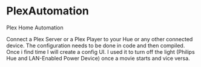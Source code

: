 # PlexAutomation
Plex Home Automation

Connect a Plex Server or a Plex Player to your Hue or any other connected device. The configuration needs to be done in code and then compiled. Once i find time I will create a config UI.
I used it to turn off the light (Philips Hue and LAN-Enabled Power Device) once a movie starts and vice versa.
